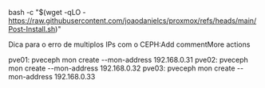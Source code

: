 bash -c "$(wget -qLO - https://raw.githubusercontent.com/joaodanielcs/proxmox/refs/heads/main/Post-Install.sh)"

Dica para o erro de multiplos IPs com o CEPH:Add commentMore actions

pve01: pveceph mon create --mon-address 192.168.0.31
pve02: pveceph mon create --mon-address 192.168.0.32
pve03: pveceph mon create --mon-address 192.168.0.33
